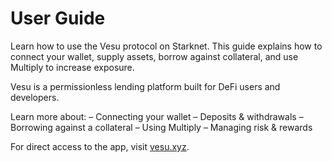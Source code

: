 
# User Guide

Learn how to use the Vesu protocol on Starknet. This guide explains how to connect your wallet, supply assets, borrow against collateral, and use Multiply to increase exposure. 

Vesu is a permissionless lending platform built for DeFi users and developers.

Learn more about:
– Connecting your wallet
– Deposits & withdrawals
– Borrowing against a collateral
– Using Multiply
– Managing risk & rewards

For direct access to the app, visit [vesu.xyz](https://vesu.xyz/).